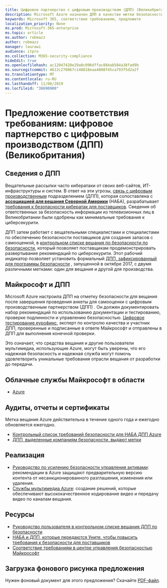 ```yaml
---
title: Цифровое партнерство с цифровым производством (ДПП) (Великобритания)
description: Microsoft Azure назначен ДПП в качестве метки безопасности для вещания.
keywords: Microsoft 365, соответствие требованиям, предложите
localization_priority: None
ms.prod: Microsoft-365-enterprise
ms.topic: article
ms.author: robmazz
author: robmazz
manager: laurawi
audience: itpro
ms.collection: M365-security-compliance
hideEdit: true
ms.openlocfilehash: ac12047420e29a0c096dffac884ab584a38fad9b
ms.sourcegitcommit: 4612c270867c148818eaa4008f45ca793f5d2a2f
ms.translationtype: MT
ms.contentlocale: ru-RU
ms.lasthandoff: 11/08/2019
ms.locfileid: "38690900"
---
```

# <a name="compliance-offering-digital-production-partnership-dpp-united-kingdom"></a>Предложение соответствия требованиям: цифровое партнерство с цифровым производством (ДПП) (Великобритания)

## <a name="about-the-dpp"></a>Сведения о ДПП

Вещательные рассылки часто кибератаки от своих веб-сайтов, ИТ-инфраструктуры и систем. В ответ на эти угрозы, [связь с цифровым производственным](https://www.thedpp.com/) подразделением (ДПП), которая сопоставлена с [**ассоциацией для вещания Северной Америки**](https://nabanet.com/) (НАБА), разрабатывает [требования к безопасности кибератак для поставщиков](https://nabanet.com/wp-content/uploads/2017/08/NABA_DPP_CyberSecurity_Requirements_3.pdf). Сведения об ответственных за безопасность информации из телевизионных лиц в Великобритании были одобрены как минимальные требования к циберсекурити.  
  
ДПП затем работает с вещательными специалистами и специалистами по обеспечению безопасности поставщиков для создания запасов с самооценкой, в [контрольном списке вещания по безопасности по безопасности](https://dpp-assets.s3.amazonaws.com/wp-content/uploads/2017/10/CTS_BroadcastChecklist.xlsx), который позволяет поставщикам продемонстрировать развертывание рекомендаций по циберсекурити. Этот рабочий индикатор позволяет установить формальный [ДПП, зафиксированный для программы безопасности](https://www.thedpp.com/tech/security/committed-to-security/) , запущенной в октябре 2017, с двумя различными метками: один для вещания и другой для производства.

## <a name="microsoft-and-the-dpp"></a>Майкрософт и ДПП

Microsoft Azure настроила ДПП на отметку безопасности для вещания после завершения проведения анкеты для самооценки с цифровым производственным партнерством (ДПП) *.* Он должен документировать набор рекомендаций по использованию документации и тестированию, проверке подлинности и управлению безопасностью. [Цифровое тестирование еурофинс](https://www.eurofins-digitaltesting.com/), эксперт по контролю качества и участник ДПП, проверенные и подписанные в ответе Майкрософт и отправлены в ДПП для выполнения конечной проверки.  
  
Это означает, что средства вещания и другие пользователи мультимедиа, использующие Azure, могут быть уверены, что его надежная безопасность и надежная служба могут помочь удовлетворить уникальные требования отрасли вещания от разработки до передачи.

## <a name="microsoft-in-scope-cloud-services"></a>Облачные службы Майкрософт в области

- [Azure](https://aka.ms/AzureCompliance)

## <a name="audits-reports-and-certificates"></a>Аудиты, отчеты и сертификаты

Метка вещания Azure действительна в течение одного года и ежегодно обновляется ежегодно.

- [Контрольный список требований безопасности для НАБА ДПП Azure](https://aka.ms/Azure-CTS-Broadcast-Checklist)
- [ДПП, выделенные компаниям безопасности, выдают метки](https://aka.ms/Azure-Asset-Mgmt)

## <a name="how-to-implement"></a>Реализация

- [Руководство по усилению безопасности управления активами](https://aka.ms/Azure-Asset-Mgmt): рекомендации в Azure защищают предварительную версию контента от несанкционированного разглашения, изменения или удаления.
- [Службы мультимедиа Azure](https://docs.microsoft.com/azure/media-services/): создание решений, которые обеспечивают высококачественное кодирование видео и передачу видео по каналам вещания.

## <a name="resources"></a>Ресурсы

- [Руководство пользователя в контрольном списке вещания ДПП по безопасности](https://dpp-assets.s3.amazonaws.com/wp-content/uploads/2017/10/CTS_BroadcastChecklistUserGuide.pdf)
- [НАБА и ДПП, которые передаются Уните, чтобы повысить требования к безопасности для поставщиков](https://nabanet.com/wp-content/uploads/2017/08/NABAcaster-Issue_26.pdf)
- [Соответствие требованиям в центре управления безопасностью Майкрософт](https://www.microsoft.com/trust-center/compliance/compliance-overview)

## <a name="download-the-offering-backgrounder"></a>Загрузка фонового рисунка предложения

Нужен фоновый документ для этого предложения? Скачайте [PDF-файл](https://download.microsoft.com/download/3/C/6/3C63143B-41BA-4ED7-A2A8-DDE6B0B04036/DPP-Compliance.pdf).

